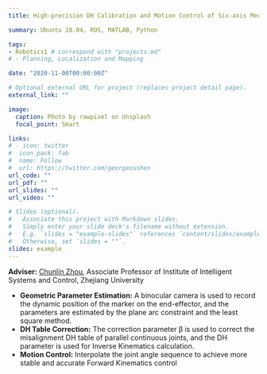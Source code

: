 ```yaml
---
title: High-precision DH Calibration and Motion Control of Six-axis Mechanical Arm

summary: Ubuntu 18.04, ROS, MATLAB, Python

tags:
- Robotics1	# correspond with "projects.md"
# - Planning, Localization and Mapping

date: "2020-11-00T00:00:00Z"

# Optional external URL for project (replaces project detail page).
external_link: ""

image:
  caption: Photo by rawpixel on Unsplash
  focal_point: Smart

links:
# - icon: twitter
#  icon_pack: fab
#  name: Follow
#  url: https://twitter.com/georgecushen
url_code: ""
url_pdf: ""
url_slides: ""
url_video: ""

# Slides (optional).
#   Associate this project with Markdown slides.
#   Simply enter your slide deck's filename without extension.
#   E.g. `slides = "example-slides"` references `content/slides/example-slides.md`.
#   Otherwise, set `slides = ""`.
slides: example
---
```


**Adviser:** [Chunlin Zhou](https://person.zju.edu.cn/c_zhou), Associate Professor of Institute of Intelligent Systems and Control, Zhejiang University                                                

- **Geometric Parameter Estimation:** A binocular camera is     used to record the dynamic position of the marker on the end-effector, and     the parameters are estimated by the plane arc constraint and the least     square method.
- **DH Table Correction:** The correction parameter β is used to correct the misalignment DH     table of parallel continuous joints, and the DH parameter is used for Inverse     Kinematics calculation.
- **Motion Control:** Interpolate     the joint angle sequence to achieve more stable and accurate Forward Kinematics     control